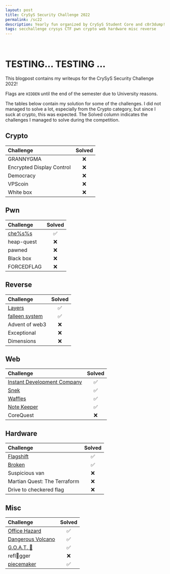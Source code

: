 ```yaml
---
layout: post
title: CrySyS Security Challenge 2022
permalink: /sc22
description: Yearly fun organized by CrySyS Student Core and c0r3dump! 
tags: secchallenge crysys CTF pwn crypto web hardware misc reverse
---
```

&nbsp;

# TESTING... TESTING ...

This blogpost contains my writeups for the CrySyS Security Challenge 2022!

Flags are `HIDDEN` until the end of the semester due to University reasons.

The tables below contain my solution for some of the challenges. I did not managed to solve a lot, especially from the Crypto category, but since I suck at crypto, this was expected. The Solved column indicates the challenges I managed to solve during the competition.


## Crypto

| Challenge                | Solved |
| :---                  |    :----:   |
| GRANNYGMA			    | &#x274c;    |
| Encrypted Display Control             | &#x274c;    |
| Democracy             | &#x274c;    |
| VPScoin   | &#x274c;    |
| White box                | &#x274c;    |

## Pwn

| Challenge                | Solved |
| :---                  			|    :----:   |
| [che%s%s](/sc22/pwn/chess)               			| &#x2705;    |
| heap-quest 			| &#x274c;    |
| pawned  							| &#x274c;    |
| Black box 						| &#x274c; 	  |
| FORCEDFLAG  | &#x274c;    |

## Reverse

| Challenge                	| Solved |
| :---                  	|    :----:   |
| [Layers](/sc22/reverse/layers)          	| &#x2705;    |
| [falleen system](/sc22/reverse/falleen_system)          			| &#x2705;    |
| Advent of web3    | &#x274c;    |
| Exceptional  | &#x274c;    |
| Dimensions          		| &#x274c;    |

## Web

| Challenge                | Solved |
| :---                  |    :----:   |
| [Instant Development Company](/sc22/web/instant)                 | &#x2705;    |
| [Snek](/sc22/web/snek) | &#x2705;    |
| [Waffles](/sc22/web/waffles)            | &#x2705;    |
| [Note Keeper](/sc22/web/notekeeper)       | &#x2705;    |
| CoreQuest            	| &#x274c;    |

## Hardware

| Challenge                | Solved |
| :---                  |    :----:   |
| [Flagshift](/sc22/hardware/flagshift)           | &#x2705;    |
| [Broken](/sc22/hardware/broken)       | &#x2705;    |
| Suspicious van              | &#x274c;    |
| Martian Quest: The Terraform       | &#x274c;    |
| Drive to checkered flag       | &#x274c;    |

## Misc

| Challenge                | Solved |
| :---                  |    :----:   |
| [Office Hazard](/sc22/misc/office)    | &#x2705;    |
| [Dangerous Volcano](/sc22/misc/dangerous_volcano)         | &#x2705;    |
| [G.O.A.T. &#128016;](/sc22/misc/goat)             | &#x2705;    |
| refl&#x1F923;gger              		| &#x274c;    |
| [piecemaker](/sc22/misc/piecemaker)        | &#x2705;    |
